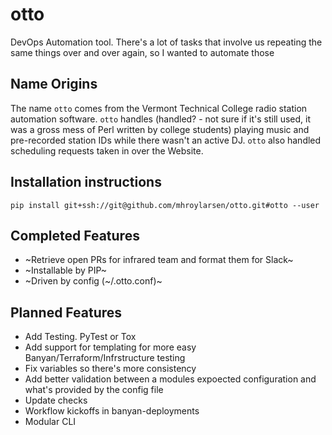 # otto

DevOps Automation tool. There's a lot of tasks that involve us repeating the same things over and over again, so I wanted to automate those

## Name Origins

The name `otto` comes from the Vermont Technical College radio station automation software. `otto`
handles (handled? - not sure if it's still used, it was a gross mess of Perl written by college students)
playing music and pre-recorded station IDs while there wasn't an active DJ. `otto` also handled scheduling requests taken
in over the Website.

## Installation instructions

`pip install git+ssh://git@github.com/mhroylarsen/otto.git#otto --user`

## Completed Features

* ~Retrieve open PRs for infrared team and format them for Slack~
* ~Installable by PIP~
* ~Driven by config (~/.otto.conf)~

## Planned Features

* Add Testing. PyTest or Tox
* Add support for templating for more easy Banyan/Terraform/Infrstructure testing
* Fix variables so there's more consistency
* Add better validation between a modules expoected configuration and what's provided by the config file
* Update checks
* Workflow kickoffs in banyan-deployments
* Modular CLI
